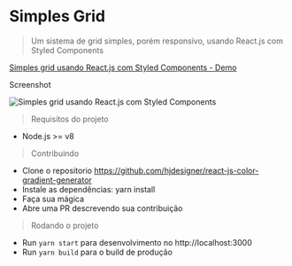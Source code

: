# Simples Grid

> Um sistema de grid simples, porém responsivo, usando React.js com Styled Components

[Simples grid usando React.js com Styled Components - Demo](https://henriquemelanda.com.br/grid-styled-components)

Screenshot

![Simples grid usando React.js com Styled Components](https://henriquemelanda.com.br/assests/img/grid-styled-components.jpg)

> Requisitos do projeto

* Node.js >= v8

> Contribuindo

* Clone o repositorio https://github.com/hjdesigner/react-js-color-gradient-generator
* Instale as dependências:  yarn install
* Faça sua mágica
* Abre uma PR descrevendo sua contribuição

> Rodando o projeto
* Run `yarn start` para desenvolvimento no http://localhost:3000
* Run `yarn build` para o build de produção
